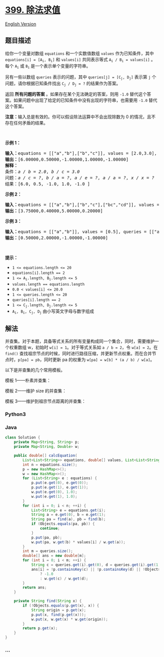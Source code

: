 # [399. 除法求值](https://leetcode.cn/problems/evaluate-division)

[English Version](/solution/0300-0399/0399.Evaluate%20Division/README_EN.md)

## 题目描述

<!-- 这里写题目描述 -->

<p>给你一个变量对数组 <code>equations</code> 和一个实数值数组 <code>values</code> 作为已知条件，其中 <code>equations[i] = [A<sub>i</sub>, B<sub>i</sub>]</code> 和 <code>values[i]</code> 共同表示等式 <code>A<sub>i</sub> / B<sub>i</sub> = values[i]</code> 。每个 <code>A<sub>i</sub></code> 或 <code>B<sub>i</sub></code> 是一个表示单个变量的字符串。</p>

<p>另有一些以数组 <code>queries</code> 表示的问题，其中 <code>queries[j] = [C<sub>j</sub>, D<sub>j</sub>]</code> 表示第 <code>j</code> 个问题，请你根据已知条件找出 <code>C<sub>j</sub> / D<sub>j</sub> = ?</code> 的结果作为答案。</p>

<p>返回 <strong>所有问题的答案</strong> 。如果存在某个无法确定的答案，则用 <code>-1.0</code> 替代这个答案。如果问题中出现了给定的已知条件中没有出现的字符串，也需要用 <code>-1.0</code> 替代这个答案。</p>

<p><strong>注意：</strong>输入总是有效的。你可以假设除法运算中不会出现除数为 0 的情况，且不存在任何矛盾的结果。</p>

<p> </p>

<p><strong>示例 1：</strong></p>

<pre>
<strong>输入：</strong>equations = [["a","b"],["b","c"]], values = [2.0,3.0], queries = [["a","c"],["b","a"],["a","e"],["a","a"],["x","x"]]
<strong>输出：</strong>[6.00000,0.50000,-1.00000,1.00000,-1.00000]
<strong>解释：</strong>
条件：<em>a / b = 2.0</em>, <em>b / c = 3.0</em>
问题：<em>a / c = ?</em>, <em>b / a = ?</em>, <em>a / e = ?</em>, <em>a / a = ?</em>, <em>x / x = ?</em>
结果：[6.0, 0.5, -1.0, 1.0, -1.0 ]
</pre>

<p><strong>示例 2：</strong></p>

<pre>
<strong>输入：</strong>equations = [["a","b"],["b","c"],["bc","cd"]], values = [1.5,2.5,5.0], queries = [["a","c"],["c","b"],["bc","cd"],["cd","bc"]]
<strong>输出：</strong>[3.75000,0.40000,5.00000,0.20000]
</pre>

<p><strong>示例 3：</strong></p>

<pre>
<strong>输入：</strong>equations = [["a","b"]], values = [0.5], queries = [["a","b"],["b","a"],["a","c"],["x","y"]]
<strong>输出：</strong>[0.50000,2.00000,-1.00000,-1.00000]
</pre>

<p> </p>

<p><strong>提示：</strong></p>

<ul>
	<li><code>1 <= equations.length <= 20</code></li>
	<li><code>equations[i].length == 2</code></li>
	<li><code>1 <= A<sub>i</sub>.length, B<sub>i</sub>.length <= 5</code></li>
	<li><code>values.length == equations.length</code></li>
	<li><code>0.0 < values[i] <= 20.0</code></li>
	<li><code>1 <= queries.length <= 20</code></li>
	<li><code>queries[i].length == 2</code></li>
	<li><code>1 <= C<sub>j</sub>.length, D<sub>j</sub>.length <= 5</code></li>
	<li><code>A<sub>i</sub>, B<sub>i</sub>, C<sub>j</sub>, D<sub>j</sub></code> 由小写英文字母与数字组成</li>
</ul>

## 解法

<!-- 这里可写通用的实现逻辑 -->

并查集。对于本题，具备等式关系的所有变量构成同一个集合，同时，需要维护一个权重数组 w，初始时 `w[i] = 1`。对于等式关系如 `a / b = 2`，令 `w[a] = 2`。在 `find()` 查找祖宗节点的时候，同时进行路径压缩，并更新节点权重。而在合并节点时，`p[pa] = pb`，同时更新 pa 的权重为 `w[pa] = w[b] * (a / b) / w[a]`。

以下是并查集的几个常用模板。

模板 1——朴素并查集：



模板 2——维护 size 的并查集：



模板 3——维护到祖宗节点距离的并查集：



<!-- tabs:start -->

### **Python3**

<!-- 这里可写当前语言的特殊实现逻辑 -->



### **Java**

<!-- 这里可写当前语言的特殊实现逻辑 -->

```java
class Solution {
    private Map<String, String> p;
    private Map<String, Double> w;

    public double[] calcEquation(
        List<List<String>> equations, double[] values, List<List<String>> queries) {
        int n = equations.size();
        p = new HashMap<>();
        w = new HashMap<>();
        for (List<String> e : equations) {
            p.put(e.get(0), e.get(0));
            p.put(e.get(1), e.get(1));
            w.put(e.get(0), 1.0);
            w.put(e.get(1), 1.0);
        }
        for (int i = 0; i < n; ++i) {
            List<String> e = equations.get(i);
            String a = e.get(0), b = e.get(1);
            String pa = find(a), pb = find(b);
            if (Objects.equals(pa, pb)) {
                continue;
            }
            p.put(pa, pb);
            w.put(pa, w.get(b) * values[i] / w.get(a));
        }
        int m = queries.size();
        double[] ans = new double[m];
        for (int i = 0; i < m; ++i) {
            String c = queries.get(i).get(0), d = queries.get(i).get(1);
            ans[i] = !p.containsKey(c) || !p.containsKey(d) || !Objects.equals(find(c), find(d))
                ? -1.0
                : w.get(c) / w.get(d);
        }
        return ans;
    }

    private String find(String x) {
        if (!Objects.equals(p.get(x), x)) {
            String origin = p.get(x);
            p.put(x, find(p.get(x)));
            w.put(x, w.get(x) * w.get(origin));
        }
        return p.get(x);
    }
}
```









### **...**

```

```


